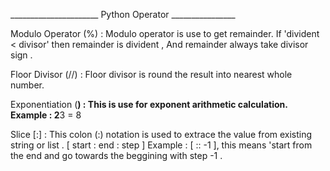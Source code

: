 ______________________ Python Operator ________________

Modulo Operator (%) : Modulo operator is use to get remainder. If 'divident < divisor' then remainder is divident , And remainder always take divisor sign .

Floor Divisor (//) : Floor divisor is round the result into nearest whole number.

Exponentiation (**) : This is use for exponent arithmetic calculation.
Example : 2**3 = 8

Slice [:] : This colon (:) notation is used to extrace the value from existing string or list . [ start : end : step ]
Example : [ :: -1 ], this means 'start from the end and go towards the beggining with step -1 . 

